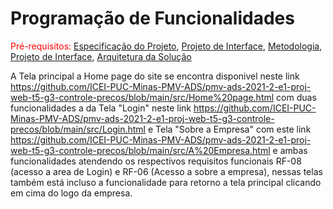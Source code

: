 # Programação de Funcionalidades

<span style="color:red">Pré-requisitos: <a href="2-Especificação do Projeto.md"> Especificação do Projeto</a></span>, <a href="3-Projeto de Interface.md"> Projeto de Interface</a>, <a href="4-Metodologia.md"> Metodologia</a>, <a href="3-Projeto de Interface.md"> Projeto de Interface</a>, <a href="5-Arquitetura da Solução.md"> Arquitetura da Solução</a>

A Tela principal a Home page do site se encontra disponivel neste link https://github.com/ICEI-PUC-Minas-PMV-ADS/pmv-ads-2021-2-e1-proj-web-t5-g3-controle-precos/blob/main/src/Home%20page.html com duas funcionalidades a da Tela "Login" neste link https://github.com/ICEI-PUC-Minas-PMV-ADS/pmv-ads-2021-2-e1-proj-web-t5-g3-controle-precos/blob/main/src/Login.html e Tela "Sobre a Empresa" com este link https://github.com/ICEI-PUC-Minas-PMV-ADS/pmv-ads-2021-2-e1-proj-web-t5-g3-controle-precos/blob/main/src/A%20Empresa.html e ambas funcionalidades atendendo os respectivos requisitos funcionais RF-08 (acesso a area de Login) e RF-06 (Acesso a sobre a empresa), nessas telas também está incluso a funcionalidade para retorno a tela principal clicando em cima do logo da empresa.




